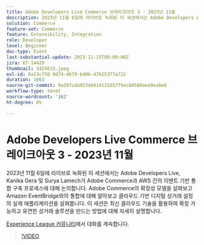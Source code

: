 ```yaml
---
title: Adobe Developers Live Commerce 브레이크아웃 3 - 2023년 11월
description: 2023년 11월 6일에 라이브로 녹화된 이 세션에서는 Adobe Developers Live, Kanika Gera 및 Surya Lamech가 Adobe Commerce과 AWS 간의 이벤트 기반 통합 구축 프로세스에 대해 논의합니다. Adobe Commerce의 확장성 모델을 살펴보고 Amazon EventBridge와의 통합에 대해 알아보고 클라우드 기반 디지털 상거래 설정의 실제 애플리케이션을 살펴봅니다. 이 세션은 최신 클라우드 기술을 활용하여 확장 가능하고 유연한 상거래 솔루션을 만드는 방법에 대해 자세히 설명합니다.
solution: Commerce
feature-set: Commerce
feature: Extensibility, Integration
role: Developer
level: Beginner
doc-type: Event
last-substantial-update: 2023-11-15T00:00:00Z
jira: KT-14429
thumbnail: 3425633.jpeg
exl-id: 8a13c750-9d74-4b79-b406-47625377a722
duration: 1663
source-git-commit: 9a297cda953d4414131657f9ac84580aea0eabeb
workflow-type: tm+mt
source-wordcount: '162'
ht-degree: 0%

---
```


# Adobe Developers Live Commerce 브레이크아웃 3 - 2023년 11월

2023년 11월 6일에 라이브로 녹화된 이 세션에서는 Adobe Developers Live, Kanika Gera 및 Surya Lamech가 Adobe Commerce과 AWS 간의 이벤트 기반 통합 구축 프로세스에 대해 논의합니다. Adobe Commerce의 확장성 모델을 살펴보고 Amazon EventBridge와의 통합에 대해 알아보고 클라우드 기반 디지털 상거래 설정의 실제 애플리케이션을 살펴봅니다. 이 세션은 최신 클라우드 기술을 활용하여 확장 가능하고 유연한 상거래 솔루션을 만드는 방법에 대해 자세히 설명합니다.

[Experience League 커뮤니티](https://adobe.ly/3ts1NW5)에서 대화를 계속합니다.

>[!VIDEO](https://video.tv.adobe.com/v/3425633/?learn=on)
